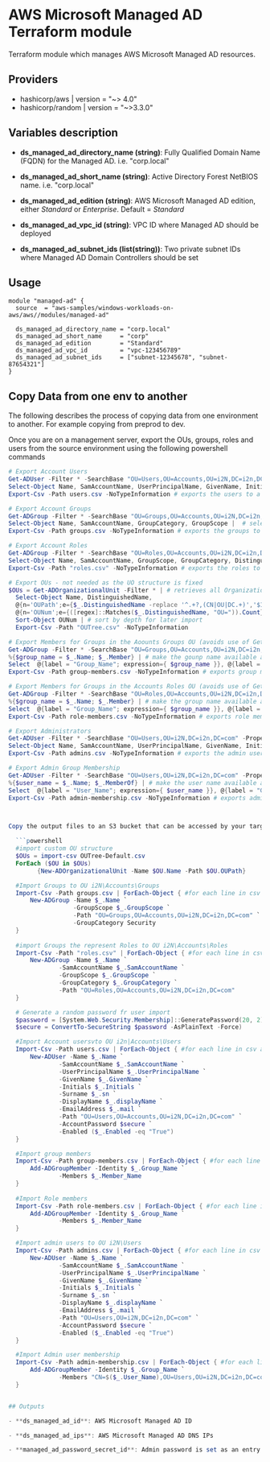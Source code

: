 # AWS Microsoft Managed AD Terraform module

Terraform module which manages AWS Microsoft Managed AD resources.

## Providers

- hashicorp/aws | version = "~> 4.0"
- hashicorp/random | version = "~>3.3.0"

## Variables description

- **ds_managed_ad_directory_name (string)**: Fully Qualified Domain Name (FQDN) for the Managed AD. i.e. "corp.local"

- **ds_managed_ad_short_name (string)**: Active Directory Forest NetBIOS name. i.e. "corp.local"

- **ds_managed_ad_edition (string)**: AWS Microsoft Managed AD edition, either _Standard_ or _Enterprise_. Default = _Standard_

- **ds_managed_ad_vpc_id (string)**: VPC ID where Managed AD should be deployed

- **ds_managed_ad_subnet_ids (list(string))**: Two private subnet IDs where Managed AD Domain Controllers should be set

## Usage

```hcl
module "managed-ad" {
  source  = "aws-samples/windows-workloads-on-aws/aws//modules/managed-ad"

  ds_managed_ad_directory_name = "corp.local"
  ds_managed_ad_short_name     = "corp"
  ds_managed_ad_edition        = "Standard"
  ds_managed_ad_vpc_id         = "vpc-123456789"
  ds_managed_ad_subnet_ids     = ["subnet-12345678", "subnet-87654321"]
}
```

## Copy Data from one env to another

The following describes the process of copying data from one environment to another. For example copying from preprod to dev. 

Once you are on a management server, export the OUs, groups, roles and users from the source environment using the following powershell commands
  
  ```powershell
  # Export Account Users
  Get-ADUser -Filter * -SearchBase "OU=Users,OU=Accounts,OU=i2N,DC=i2n,DC=com" -Properties * |  # retrieves users in OU i2N\Accounts\Users.
  Select-Object Name, SamAccountName, UserPrincipalName, GivenName, Initials, sn, displayName, mail, Enabled |  # selects required user properties.
  Export-Csv -Path users.csv -NoTypeInformation # exports the users to a CSV file.

  # Export Account Groups
  Get-ADGroup -Filter * -SearchBase "OU=Groups,OU=Accounts,OU=i2N,DC=i2n,DC=com" |  # retrieves all groups in OU i2N\Accounts\Groups
  Select-Object Name, SamAccountName, GroupCategory, GroupScope |  # selects the Name, SamAccountName, GroupCategory, and GroupScope properties of the groups.
  Export-Csv -Path groups.csv -NoTypeInformation # exports the groups to a CSV file.

  # Export Account Roles
  Get-ADGroup -Filter * -SearchBase "OU=Roles,OU=Accounts,OU=i2N,DC=i2n,DC=com" |  # retrieves all Groups in OU i2N\Accounts\Roles.
  Select-Object Name, SamAccountName, GroupScope, GroupCategory, DistinguishedName | # selects the Name, SamAccountName, GroupScope, GroupCategory, and DistinguishedName properties of the roles.
  Export-Csv -Path "roles.csv" -NoTypeInformation # exports the roles to a CSV file.

  # Export OUs - not needed as the UO structure is fixed
  $OUs = Get-ADOrganizationalUnit -Filter * | # retrieves all Organizational Units (OUs) in the Active Directory.
    Select-Object Name, DistinguishedName, 
    @{n='OUPath';e={$_.DistinguishedName -replace '^.+?,(CN|OU|DC.+)','$1'}}, #strip off initial DN part to get relevant path
    @{n='OUNum';e={([regex]::Matches($_.DistinguishedName, "OU=")).Count}} |  # count the number of OUs in the path so we can record depth
    Sort-Object OUNum | # sort by depth for later import
    Export-Csv -Path "OUTree.csv" -NoTypeInformation

  # Export Members for Groups in the Aoounts Groups OU (avoids use of Get-ADGroupMember due to its limit of 5,000 members)
  Get-ADGroup -Filter * -SearchBase "OU=Groups,OU=Accounts,OU=i2N,DC=i2n,DC=com" -Properties Member|  # retrieves menmbership details for all Groups in the Groups OU.
  %{$group_name = $_.Name; $_.Member} | # make the gounp name available and retun a list of members
  Select  @{label = "Group_Name"; expression={ $group_name }}, @{label = "Member_Name"; expression={ $_ }} | # Select group name and member name
  Export-Csv -Path group-members.csv -NoTypeInformation # exports group members to a CSV file.

  # Export Members for Groups in the Accounts Roles OU (avoids use of Get-ADGroupMember due to its limit of 5,000 members)
  Get-ADGroup -Filter * -SearchBase "OU=Roles,OU=Accounts,OU=i2N,DC=i2n,DC=com" -Properties Member|  # retrieves menmbership details for all Groups in the Roles OU.
  %{$group_name = $_.Name; $_.Member} | # make the group name available and retun a list of members
  Select  @{label = "Group_Name"; expression={ $group_name }}, @{label = "Member_Name"; expression={ $_ }} | # Select group name and member name
  Export-Csv -Path role-members.csv -NoTypeInformation # exports role members to a CSV file.

  # Export Administrators
  Get-ADUser -Filter * -SearchBase "OU=Users,OU=i2N,DC=i2n,DC=com" -Properties * |  # retrieves all users in OU i2N\Users.
  Select-Object Name, SamAccountName, UserPrincipalName, GivenName, Initials, sn, displayName, mail, Enabled |  # selects required user properties.
  Export-Csv -Path admins.csv -NoTypeInformation # exports the admin users to a CSV file.

  # Export Admin Group Membership
  Get-ADUser -Filter * -SearchBase "OU=Users,OU=i2N,DC=i2n,DC=com" -Properties MemberOf|  # retrieves membership details for all Users in the Users OU.
  %{$user_name = $_.Name; $_.MemberOf} | # make the user name available and retun a list of groups tha it is a member of
  Select  @{label = "User_Name"; expression={ $user_name }}, @{label = "Group_Name"; expression={ $_ }} | # Select the user name and group name
  Export-Csv -Path admin-membership.csv -NoTypeInformation # exports admin user member of groups to a CSV file.



Copy the output files to an S3 bucket that can be accessed by your target account management instance. Copy the files to the instance. Then import the files using the following powershell commands
  
    ```powershell
    #import custom OU structure 
    $OUs = import-csv OUTree-Default.csv
    ForEach ($OU in $OUs)
          {New-ADOrganizationalUnit -Name $OU.Name -Path $OU.OUPath}

    #Import Groups to OU i2N\Accounts\Groups
    Import-Csv -Path groups.csv | ForEach-Object { #for each line in csv add AD group
        New-ADGroup -Name $_.Name `
                    -GroupScope $_.GroupScope `
                    -Path "OU=Groups,OU=Accounts,OU=i2N,DC=i2n,DC=com" `
                    -GroupCategory Security
    }
    
    #import Groups the represent Roles to OU i2N\Accounts\Roles
    Import-Csv -Path "roles.csv" | ForEach-Object { #for each line in csv add AD role
        New-ADGroup -Name $_.Name `
                -SamAccountName $_.SamAccountName `
                -GroupScope $_.GroupScope `
                -GroupCategory $_.GroupCategory `
                -Path "OU=Roles,OU=Accounts,OU=i2N,DC=i2n,DC=com"
    }

    # Generate a random password fr user import 
    $password = [System.Web.Security.Membership]::GeneratePassword(20, 2)
    $secure = ConvertTo-SecureString $password -AsPlainText -Force)

    #Import Account usersvto OU i2n|Accounts\Users
    Import-Csv -Path users.csv | ForEach-Object { #for each line in csv add AD user
        New-ADUser -Name $_.Name `
                -SamAccountName $_.SamAccountName `
                -UserPrincipalName $_.UserPrincipalName `
                -GivenName $_.GivenName `
                -Initials $_.Initials `
                -Surname $_.sn `
                -DisplayName $_.displayName `
                -EmailAddress $_.mail `
                -Path "OU=Users,OU=Accounts,OU=i2N,DC=i2n,DC=com" `
                -AccountPassword $secure `
                -Enabled ($_.Enabled -eq "True")
    }

    #Import group members
    Import-Csv -Path group-members.csv | ForEach-Object { #for each line in csv add AD group
        Add-ADGroupMember -Identity $_.Group_Name `
                -Members $_.Member_Name
    }
   
    #Import Role members
    Import-Csv -Path role-members.csv | ForEach-Object { #for each line in csv add AD group
        Add-ADGroupMember -Identity $_.Group_Name `
                -Members $_.Member_Name
    }
  
    #Import admin users to OU i2N\Users
    Import-Csv -Path admins.csv | ForEach-Object { #for each line in csv add AD user
        New-ADUser -Name $_.Name `
                -SamAccountName $_.SamAccountName `
                -UserPrincipalName $_.UserPrincipalName `
                -GivenName $_.GivenName `
                -Initials $_.Initials `
                -Surname $_.sn `
                -DisplayName $_.displayName `
                -EmailAddress $_.mail `
                -Path "OU=Users,OU=i2N,DC=i2n,DC=com" `
                -AccountPassword $secure `
                -Enabled ($_.Enabled -eq "True")
    }

    #Import Admin user membership
    Import-Csv -Path admin-membership.csv | ForEach-Object { #for each line in csv add AD group
        Add-ADGroupMember -Identity $_.Group_Name `
                -Members "CN=$($_.User_Name),OU=Users,OU=i2N,DC=i2n,DC=com"
    }


## Outputs

- **ds_managed_ad_id**: AWS Microsoft Managed AD ID

- **ds_managed_ad_ips**: AWS Microsoft Managed AD DNS IPs

- **managed_ad_password_secret_id**: Admin password is set as an entry on AWS Secrets Manager as _managed-ad-fqdn\_admin_